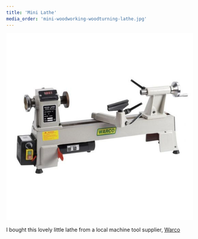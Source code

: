 ```yaml
---
title: 'Mini Lathe'
media_order: 'mini-woodworking-woodturning-lathe.jpg'
---
```


![Warco Mini Wood Lath](mini-woodworking-woodturning-lathe.jpg?cropResize=300)

I bought this lovely little lathe from a local machine tool supplier, [Warco](https://www.warco.co.uk/wood-lathes/302917-mini-woodworking-woodturning-lathe.html)
